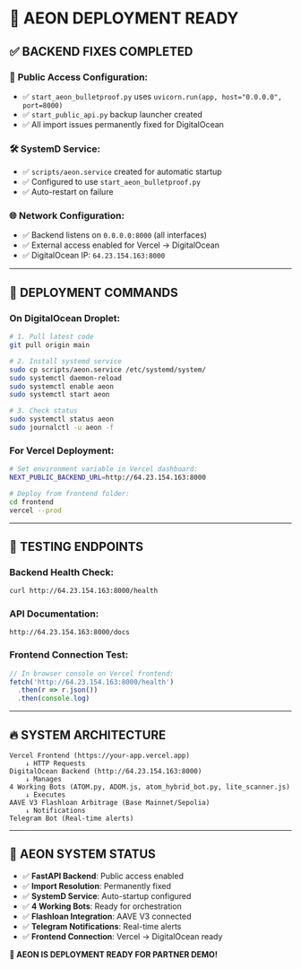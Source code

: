 # 🚀 AEON DEPLOYMENT READY

## ✅ **BACKEND FIXES COMPLETED**

### 🔧 **Public Access Configuration:**
- ✅ `start_aeon_bulletproof.py` uses `uvicorn.run(app, host="0.0.0.0", port=8000)`
- ✅ `start_public_api.py` backup launcher created
- ✅ All import issues permanently fixed for DigitalOcean

### 🛠 **SystemD Service:**
- ✅ `scripts/aeon.service` created for automatic startup
- ✅ Configured to use `start_aeon_bulletproof.py`
- ✅ Auto-restart on failure

### 🌐 **Network Configuration:**
- ✅ Backend listens on `0.0.0.0:8000` (all interfaces)
- ✅ External access enabled for Vercel → DigitalOcean
- ✅ DigitalOcean IP: `64.23.154.163:8000`

---

## 🚀 **DEPLOYMENT COMMANDS**

### **On DigitalOcean Droplet:**
```bash
# 1. Pull latest code
git pull origin main

# 2. Install systemd service
sudo cp scripts/aeon.service /etc/systemd/system/
sudo systemctl daemon-reload
sudo systemctl enable aeon
sudo systemctl start aeon

# 3. Check status
sudo systemctl status aeon
sudo journalctl -u aeon -f
```

### **For Vercel Deployment:**
```bash
# Set environment variable in Vercel dashboard:
NEXT_PUBLIC_BACKEND_URL=http://64.23.154.163:8000

# Deploy from frontend folder:
cd frontend
vercel --prod
```

---

## 🧪 **TESTING ENDPOINTS**

### **Backend Health Check:**
```bash
curl http://64.23.154.163:8000/health
```

### **API Documentation:**
```
http://64.23.154.163:8000/docs
```

### **Frontend Connection Test:**
```javascript
// In browser console on Vercel frontend:
fetch('http://64.23.154.163:8000/health')
  .then(r => r.json())
  .then(console.log)
```

---

## 🔥 **SYSTEM ARCHITECTURE**

```
Vercel Frontend (https://your-app.vercel.app)
    ↓ HTTP Requests
DigitalOcean Backend (http://64.23.154.163:8000)
    ↓ Manages
4 Working Bots (ATOM.py, ADOM.js, atom_hybrid_bot.py, lite_scanner.js)
    ↓ Executes
AAVE V3 Flashloan Arbitrage (Base Mainnet/Sepolia)
    ↓ Notifications
Telegram Bot (Real-time alerts)
```

---

## 🧬 **AEON SYSTEM STATUS**

- ✅ **FastAPI Backend**: Public access enabled
- ✅ **Import Resolution**: Permanently fixed
- ✅ **SystemD Service**: Auto-startup configured  
- ✅ **4 Working Bots**: Ready for orchestration
- ✅ **Flashloan Integration**: AAVE V3 connected
- ✅ **Telegram Notifications**: Real-time alerts
- ✅ **Frontend Connection**: Vercel → DigitalOcean ready

**🚀 AEON IS DEPLOYMENT READY FOR PARTNER DEMO!**
